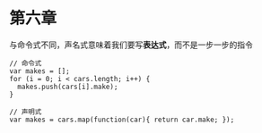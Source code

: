 # 第六章

与命令式不同，声名式意味着我们要写**表达式**，而不是一步一步的指令

    // 命令式
    var makes = [];
    for (i = 0; i < cars.length; i++) {
      makes.push(cars[i].make);
    }

    // 声明式
    var makes = cars.map(function(car){ return car.make; });